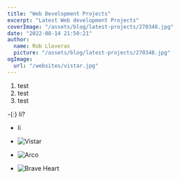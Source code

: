 ```yaml
---
title: "Web Development Projects"
excerpt: "Latest Web development Projects"
coverImage: "/assets/blog/latest-projects/270348.jpg"
date: "2022-08-14 21:50:21"
author:
  name: Rob Lloveras
  picture: "/assets/blog/latest-projects/270348.jpg"
ogImage:
  url: "/websites/vistar.jpg"
---
```


1. test
2. test
3. test

-{:} li?

- li

- ![Vistar](/websites/vistar.jpg)
- ![Arco](/websites/arco.jpg)
- ![Brave Heart](/websites/braveheart.jpg)
